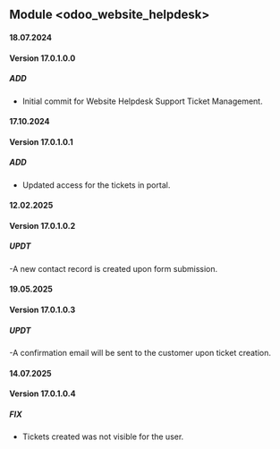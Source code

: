## Module <odoo_website_helpdesk>

#### 18.07.2024
#### Version 17.0.1.0.0
##### ADD
- Initial commit for Website Helpdesk Support Ticket Management.

#### 17.10.2024
#### Version 17.0.1.0.1
##### ADD
- Updated access for the tickets in portal.

#### 12.02.2025
#### Version 17.0.1.0.2
##### UPDT
-A new contact record is created upon form submission.

#### 19.05.2025
#### Version 17.0.1.0.3
##### UPDT
-A confirmation email will be sent to the customer upon ticket creation.

#### 14.07.2025
#### Version 17.0.1.0.4
##### FIX
- Tickets created was not visible for the user.


